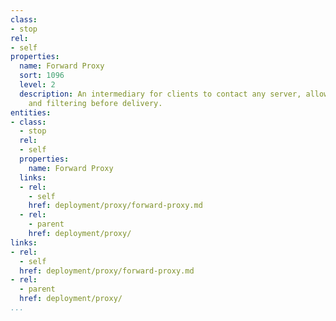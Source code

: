 ```yaml
---
class:
- stop
rel:
- self
properties:
  name: Forward Proxy
  sort: 1096
  level: 2
  description: An intermediary for clients to contact any server, allowing for transformations
    and filtering before delivery.
entities:
- class:
  - stop
  rel:
  - self
  properties:
    name: Forward Proxy
  links:
  - rel:
    - self
    href: deployment/proxy/forward-proxy.md
  - rel:
    - parent
    href: deployment/proxy/
links:
- rel:
  - self
  href: deployment/proxy/forward-proxy.md
- rel:
  - parent
  href: deployment/proxy/
...
```

